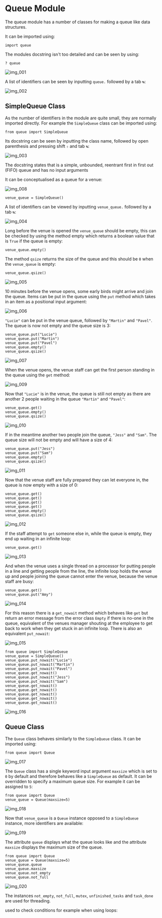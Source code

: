 # Queue Module

The queue module has a number of classes for making a queue like data structures.

It can be imported using:

```
import queue
```

The modules docstring isn't too detailed and can be seen by using:

```
? queue
```

![img_001](./images/img_001.png)

A list of identifiers can be seen by inputting ```queue.``` followed by a tab ```↹```:

![img_002](./images/img_002.png)

## SimpleQueue Class

As the number of identifiers in the module are quite small, they are normally imported directly. For example the ```SimpleQueue``` class can be imported using:

```
from queue import SimpleQueue
```

Its docstring can be seen by inputting the class name, followed by open parenthesis and pressing shift ```⇧``` and tab ```↹```:

![img_003](./images/img_003.png)

The docstring states that is a simple, unbounded, reentrant first in first out (FIFO) queue and has no input arguments

It can be conceptualised as a queue for a venue:

![img_008](./images/img_008.png)

```
venue_queue = SimpleQueue()
```

A list of identifiers can be viewed by inputting ```venue_queue.``` followed by a tab ```↹```:

![img_004](./images/img_004.png)

Long before the venue is opened the ```venue_queue``` should be empty, this can be checked by using the method empty which returns a boolean value that is ```True``` if the queue is empty:

```
venue_queue.empty()
```

The method ```qsize``` returns the size of the queue and this should be ```0``` when the ```venue_queue``` is empty:

```
venue_queue.qsize()
```

![img_005](./images/img_005.png)

10 minutes before the venue opens, some early birds might arrive and join the queue. Items can be put in the queue using the ```put``` method which takes in an item as a positional input argument:

![img_006](./images/img_006.png)

```"Lucie"``` can be put in the venue queue, followed by ```"Martin"``` and ```"Pavel"```. The queue is now not empty and the queue size is 3:

```
venue_queue.put("Lucie")
venue_queue.put("Martin")
venue_queue.put("Pavel")
venue_queue.empty()
venue_queue.qsize()
```

![img_007](./images/img_007.png)

When the venue opens, the venue staff can get the first person standing in the queue using the ```get``` method:

![img_009](./images/img_009.png)

Now that ```"Lucie"``` is in the venue, the queue is still not empty as there are another 2 people waiting in the queue ```"Martin"``` and ```"Pavel"```:

```
venue_queue.get()
venue_queue.empty()
venue_queue.qsize()
```

![img_010](./images/img_010.png)

If in the meantime another two people join the queue, ```"Jess"``` and ```"Sam"```. The queue size will not be empty and will have a size of 4:

```
venue_queue.put("Jess")
venue_queue.put("Sam")
venue_queue.empty()
venue_queue.qsize()
```

![img_011](./images/img_011.png)

Now that the venue staff are fully prepared they can let everyone in, the queue is now empty with a size of 0:

```
venue_queue.get()
venue_queue.get()
venue_queue.get()
venue_queue.get()
venue_queue.empty()
venue_queue.qsize()
```

![img_012](./images/img_012.png)

If the staff attempt to ```get``` someone else in, while the queue is empty, they end up waiting in an infinite loop:

```
venue_queue.get()
```

![img_013](./images/img_013.png)

And when the venue uses a single thread on a processor for putting people in a line and getting people from the line, the infinite loop holds the venue up and people joining the queue cannot enter the venue, because the venue staff are busy:

```
venue_queue.get()
venue_queue.put("Amy")
```

![img_014](./images/img_014.png)

For this reason there is a ```get_nowait``` method which behaves like ```get``` but return an error message from the error class ```Empty``` if there is no-one in the queue, equivalent of the venues manager shouting at the employee to get back to work when they get stuck in an infinite loop. There is also an equivalent ```put_nowait```:

![img_015](./images/img_015.png)

```
from queue import SimpleQueue
venue_queue = SimpleQueue()
venue_queue.put_nowait("Lucie")
venue_queue.put_nowait("Martin")
venue_queue.put_nowait("Pavel")
venue_queue.get_nowait()
venue_queue.put_nowait("Jess")
venue_queue.put_nowait("Sam")
venue_queue.get_nowait()
venue_queue.get_nowait()
venue_queue.get_nowait()
venue_queue.get_nowait()
venue_queue.get_nowait()
```

![img_016](./images/img_016.png)

## Queue Class

The ```Queue``` class behaves similarly to the ```SimpleQueue``` class. It can be imported using:

```
from queue import Queue
```

![img_017](./images/img_017.png)

The ```Queue``` class has a single keyword input argument ```maxsize``` which is set to ```0``` by default and therefore behaves like a ```SimpleQueue``` as default. It can be overridden to specify a maximum queue size. For example it can be assigned to ```5```:

```
from queue import Queue
venue_queue = Queue(maxsize=5)
```

![img_018](./images/img_018.png)

Now that ```venue_queue``` is a ```Queue``` instance opposed to a ```SimpleQueue``` instance, more identifiers are available:

![img_019](./images/img_019.png)

The attribute ```queue``` displays what the queue looks like and the attribute  ```maxsize``` displays the maximum size of the queue. 

```
from queue import Queue
venue_queue = Queue(maxsize=5)
venue_queue.queue
venue_queue.maxsize
venue_queue.not_empty
venue_queue.not_full
```

![img_020](./images/img_020.png)

The instances ```not_empty```, ```not_full```, ```mutex```, ```unfinished_tasks``` and ```task_done``` are used for threading.

used to check conditions for example when using loops: